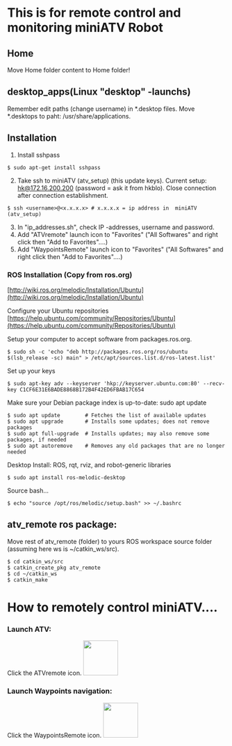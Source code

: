 # This is for remote control and monitoring miniATV Robot

## Home
Move Home folder content to Home folder!

## desktop_apps(Linux "desktop" -launchs)
Remember edit paths (change username) in *.desktop files.
Move *.desktops to paht: /usr/share/applications.

## Installation
1. Install sshpass
```
$ sudo apt-get install sshpass
```
2. Take ssh to miniATV (atv_setup) (this update keys). Current setup: hk@172.16.200.200 (password = ask it from hkblo). Close connection after connection establishment.
```
$ ssh <username>@<x.x.x.x> # x.x.x.x = ip address in  miniATV (atv_setup)
```
3. In "ip_addresses.sh", check IP -addresses, username and password.
4. Add "ATVremote" launch icon to "Favorites" ("All Softwares" and right click then "Add to Favorites"....)
5. Add "WaypointsRemote" launch icon to "Favorites" ("All Softwares" and right click then "Add to Favorites"....)


### ROS Installation (Copy from ros.org)
[http://wiki.ros.org/melodic/Installation/Ubuntu](http://wiki.ros.org/melodic/Installation/Ubuntu)

Configure your Ubuntu repositories
[https://help.ubuntu.com/community/Repositories/Ubuntu](https://help.ubuntu.com/community/Repositories/Ubuntu)

Setup your computer to accept software from packages.ros.org.
```
$ sudo sh -c 'echo "deb http://packages.ros.org/ros/ubuntu $(lsb_release -sc) main" > /etc/apt/sources.list.d/ros-latest.list'
```
Set up your keys
```
$ sudo apt-key adv --keyserver 'hkp://keyserver.ubuntu.com:80' --recv-key C1CF6E31E6BADE8868B172B4F42ED6FBAB17C654
```
Make sure your Debian package index is up-to-date:
sudo apt update
```
$ sudo apt update        # Fetches the list of available updates
$ sudo apt upgrade       # Installs some updates; does not remove packages
$ sudo apt full-upgrade  # Installs updates; may also remove some packages, if needed
$ sudo apt autoremove    # Removes any old packages that are no longer needed
```

Desktop Install: ROS, rqt, rviz, and robot-generic libraries
```
$ sudo apt install ros-melodic-desktop
```
Source bash...
```
$ echo "source /opt/ros/melodic/setup.bash" >> ~/.bashrc
```

## atv_remote ros package:
Move rest of atv_remote (folder) to yours ROS workspace source folder (assuming here ws is ~/catkin_ws/src).
```
$ cd catkin_ws/src
$ catkin_create_pkg atv_remote
$ cd ~/catkin_ws
$ catkin_make
```

# How to remotely control miniATV....

### Launch ATV:
Click the ATVremote icon. <img src="https://user-images.githubusercontent.com/90048225/133504302-29b554fb-10eb-4bc9-a2b2-1b9463db9e3a.png" width="80" height="80">

### Launch Waypoints navigation:
Click the WaypointsRemote icon. <img src="https://user-images.githubusercontent.com/90048225/133504339-196b28fc-0f99-4c89-acb5-9ee2cd2886a5.png" width="80" height="80">
